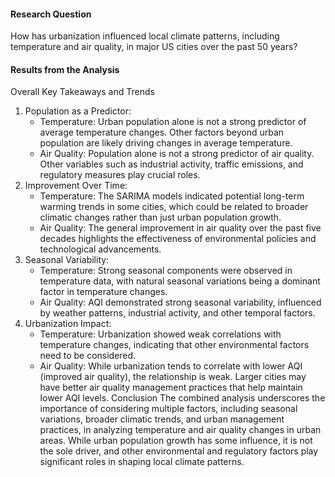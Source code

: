 #### Research Question
How has urbanization influenced local climate patterns, including temperature and air quality, in major US cities over the past 50 years?

#### Results from the Analysis
Overall Key Takeaways and Trends
1. Population as a Predictor:
    * Temperature: Urban population alone is not a strong predictor of average temperature changes. Other factors beyond urban population are likely driving changes in average temperature.
    * Air Quality: Population alone is not a strong predictor of air quality. Other variables such as industrial activity, traffic emissions, and regulatory measures play crucial roles.
2. Improvement Over Time:
    * Temperature: The SARIMA models indicated potential long-term warming trends in some cities, which could be related to broader climatic changes rather than just urban population growth.
    * Air Quality: The general improvement in air quality over the past five decades highlights the effectiveness of environmental policies and technological advancements.
3. Seasonal Variability:
    * Temperature: Strong seasonal components were observed in temperature data, with natural seasonal variations being a dominant factor in temperature changes.
    * Air Quality: AQI demonstrated strong seasonal variability, influenced by weather patterns, industrial activity, and other temporal factors.
4. Urbanization Impact:
    * Temperature: Urbanization showed weak correlations with temperature changes, indicating that other environmental factors need to be considered.
    * Air Quality: While urbanization tends to correlate with lower AQI (improved air quality), the relationship is weak. Larger cities may have better air quality management practices that help maintain lower AQI levels.
Conclusion
The combined analysis underscores the importance of considering multiple factors, including seasonal variations, broader climatic trends, and urban management practices, in analyzing temperature and air quality changes in urban areas. While urban population growth has some influence, it is not the sole driver, and other environmental and regulatory factors play significant roles in shaping local climate patterns.

